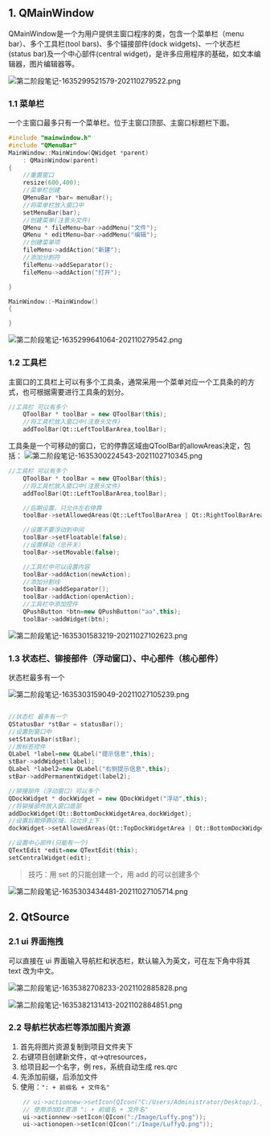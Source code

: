 ## 1. QMainWindow
QMainWindow是一个为用户提供主窗口程序的类，包含一个菜单栏（menu bar）、多个工具栏(tool bars)、多个锚接部件(dock widgets)、一个状态栏(status bar)及一个中心部件(central widget)，是许多应用程序的基础，如文本编辑器，图片编辑器等。

![第二阶段笔记-1635299521579-202110279522.png](https://md.gitnote.cn/第二阶段笔记-1635299521579-202110279522.png)

### 1.1 菜单栏
一个主窗口最多只有一个菜单栏。位于主窗口顶部、主窗口标题栏下面。
```c++
#include "mainwindow.h"
#include "QMenuBar"
MainWindow::MainWindow(QWidget *parent)
    : QMainWindow(parent)
{
    //重置窗口
    resize(600,400);
    //菜单栏创建
    QMenuBar *bar= menuBar();
    //将菜单栏放入窗口中
    setMenuBar(bar);
    //创建菜单(注意头文件)
    QMenu * fileMenu=bar->addMenu("文件");
    QMenu * editMenu=bar->addMenu("编辑");
    //创建菜单项
    fileMenu->addAction("新建");
    //添加分割符
    fileMenu->addSeparator();
    fileMenu->addAction("打开");

}

MainWindow::~MainWindow()
{

}
```

![第二阶段笔记-1635299641064-202110279542.png](https://md.gitnote.cn/第二阶段笔记-1635299641064-202110279542.png)

### 1.2 工具栏
主窗口的工具栏上可以有多个工具条，通常采用一个菜单对应一个工具条的的方式，也可根据需要进行工具条的划分。
```c++
//工具栏 可以有多个
    QToolBar * toolBar = new QToolBar(this);
    //将工具栏放入窗口中(注意头文件)
    addToolBar(Qt::LeftToolBarArea,toolBar);
```
工具条是一个可移动的窗口，它的停靠区域由QToolBar的allowAreas决定，包括：
![第二阶段笔记-1635300224543-2021102710345.png](https://md.gitnote.cn/第二阶段笔记-1635300224543-2021102710345.png)

```c++
//工具栏 可以有多个
    QToolBar * toolBar = new QToolBar(this);
    //将工具栏放入窗口中(注意头文件)
    addToolBar(Qt::LeftToolBarArea,toolBar);

    //后期设置，只允许左右停靠
    toolBar->setAllowedAreas(Qt::LeftToolBarArea | Qt::RightToolBarArea);

    //设置不要浮动到中间
    toolBar->setFloatable(false);
    //设置移动（总开关）
    toolBar->setMovable(false);

    //工具栏中可以设置内容
    toolBar->addAction(newAction);
    //添加分割线
    toolBar->addSeparator();
    toolBar->addAction(openAction);
    //工具栏中添加控件
    QPushButton *btn=new QPushButton("aa",this);
    toolBar->addWidget(btn);
```

![第二阶段笔记-1635301583219-20211027102623.png](https://md.gitnote.cn/第二阶段笔记-1635301583219-20211027102623.png)


### 1.3 状态栏、铆接部件（浮动窗口）、中心部件（核心部件）
状态栏最多有一个

![第二阶段笔记-1635303159049-20211027105239.png](https://md.gitnote.cn/第二阶段笔记-1635303159049-20211027105239.png)

```c++

//状态栏 最多有一个
QStatusBar *stBar = statusBar();
//设置到窗口中
setStatusBar(stBar);
//放标签控件
QLabel *label=new QLabel("提示信息",this);
stBar->addWidget(label);
QLabel *label2=new QLabel("右侧提示信息",this);
stBar->addPermanentWidget(label2);

//铆接部件（浮动窗口）可以多个
QDockWidget * dockWidget = new QDockWidget("浮动",this);
//将铆接部件放入窗口底部
addDockWidget(Qt::BottomDockWidgetArea,dockWidget);
//设置后期停靠区域，只允许上下
dockWidget->setAllowedAreas(Qt::TopDockWidgetArea | Qt::BottomDockWidgetArea);

//设置中心部件(只能有一个)
QTextEdit *edit=new QTextEdit(this);
setCentralWidget(edit);
```

> 技巧：用 set 的只能创建一个，用 add 的可以创建多个

![第二阶段笔记-1635303434481-20211027105714.png](https://md.gitnote.cn/第二阶段笔记-1635303434481-20211027105714.png)


## 2. QtSource
### 2.1 ui 界面拖拽
可以直接在 ui 界面输入导航栏和状态栏，默认输入为英文，可在左下角中将其 text 改为中文。

![第二阶段笔记-1635382708233-2021102885828.png](https://md.gitnote.cn/第二阶段笔记-1635382708233-2021102885828.png)

![第二阶段笔记-1635382131413-2021102884851.png](https://md.gitnote.cn/第二阶段笔记-1635382131413-2021102884851.png)

### 2.2 导航栏状态栏等添加图片资源
1. 首先将图片资源复制到项目文件夹下
2. 右键项目创建新文件，qt->qtresources，
3. 给项目起一个名字，例 res，系统自动生成 res.qrc
4. 先添加前缀，后添加文件
5. 使用：`": + 前缀名 + 文件名"`

```c++
    // ui->actionnew->setIcon(QIcon("C:/Users/Administrator/Desktop/1.jpg"));
    // 使用添加Qt资源 ": + 前缀名 + 文件名"
    ui->actionnew->setIcon(QIcon(":/Image/Luffy.png"));
    ui->actionopen->setIcon(QIcon(":/Image/LuffyQ.png"));
```